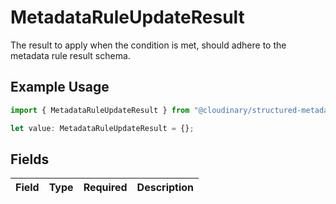 # MetadataRuleUpdateResult

The result to apply when the condition is met, should adhere to the metadata rule result schema.

## Example Usage

```typescript
import { MetadataRuleUpdateResult } from "@cloudinary/structured-metadata/models/components";

let value: MetadataRuleUpdateResult = {};
```

## Fields

| Field       | Type        | Required    | Description |
| ----------- | ----------- | ----------- | ----------- |